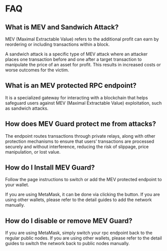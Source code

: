 # FAQ

## What is MEV and Sandwich Attack?

MEV (Maximal Extractable Value) refers to the additional profit can earn by reordering or including transactions within a block.

A sandwich attack is a specific type of MEV attack where an attacker places one transaction before and one after a target transaction to manipulate the price of an asset for profit. This results in increased costs or worse outcomes for the victim.

## What is an MEV protected RPC endpoint?

It is a specialized gateway for interacting with a blockchain that helps safeguard users against MEV (Maximal Extractable Value) exploitation, such as sandwich attacks.

## How does MEV Guard protect me from attacks?

The endpoint routes transactions through private relays, along with other protection mechanisms to ensure that users’ transactions are processed securely and without interference, reducing the risk of slippage, price manipulation, or lost value.

## How do I Install MEV Guard?

Follow the page instructions to switch or add the MEV protected endpoint to your wallet.

If you are using MetaMask, it can be done via clicking the button. If you are using other wallets, please refer to the detail guides to add the network manually.

## How do I disable or remove MEV Guard?

If you are using MetaMask, simply switch your rpc endpoint back to the regular public nodes. If you are using other wallets, please refer to the detail guides to switch the network back to public nodes manually.

